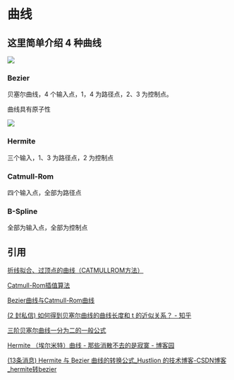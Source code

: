 # 曲线

## 这里简单介绍 4 种曲线

![](../../../.gitbook/assets/a592dd03ded9aa6.jpg)

### Bezier

贝塞尔曲线，4 个输入点，1，4 为路径点，2、3 为控制点。

曲线具有原子性

![](../../../.gitbook/assets/-7e2c1f463d9be134.png)

### Hermite

三个输入，1、3 为路径点，2 为控制点

### Catmull-Rom

四个输入点，全部为路径点

### B-Spline

全部为输入点，全部为控制点

## 引用

[折线拟合、过顶点的曲线（CATMULLROM方法）](https://www.freesion.com/article/6828246732/)

[Catmull-Rom插值算法](https://blog.csdn.net/wsf09/article/details/103453496)

[Bezier曲线与Catmull-Rom曲线](https://blog.csdn.net/u012154588/article/details/98977717)

[(2 封私信) 如何得到贝塞尔曲线的曲线长度和 t 的近似关系？ - 知乎](https://www.zhihu.com/question/27715729)

[三阶贝塞尔曲线一分为二的一般公式](http://www.360doc.com/content/16/0101/20/1489589\_524673502.shtml)

[Hermite （埃尔米特）曲线 - 那些消散不去的是寂寞 - 博客园](https://www.cnblogs.com/jqm304775992/p/5044728.html)

[(13条消息) Hermite 与 Bezier 曲线的转换公式_Hustlion 的技术博客-CSDN博客_hermite转bezier](https://blog.csdn.net/techfield/article/details/113744152)
